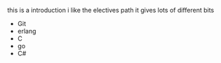 this is a introduction
i like the electives path it gives lots of different bits
* Git 
* erlang
* C
* go
* C#

